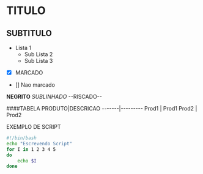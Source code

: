 TITULO
=======

SUBTITULO
---------


* Lista 1
  - Sub Lista 2
  - Sub Lista 3
* [X] MARCADO
* [] Nao marcado


**NEGRITO** _SUBLINHADO_ --RISCADO--


####TABELA
PRODUTO|DESCRICAO
-------|---------
Prod1  | Prod1
Prod2  | Prod2

EXEMPLO DE SCRIPT
```bash
#!/bin/bash
echo "Escrevendo Script"
for I in 1 2 3 4 5
do
	echo $I
done
```
